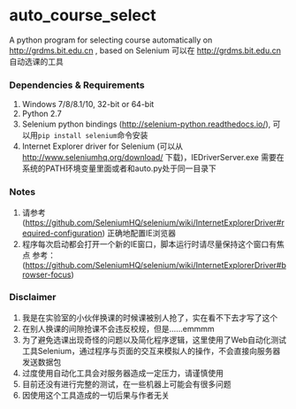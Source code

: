 # auto_course_select
A python program for selecting course automatically on http://grdms.bit.edu.cn , based on Selenium
可以在 http://grdms.bit.edu.cn 自动选课的工具

### Dependencies & Requirements
1. Windows 7/8/8.1/10, 32-bit or 64-bit
2. Python 2.7
3. Selenium python bindings (http://selenium-python.readthedocs.io/), 可以用```pip install selenium```命令安装
4. Internet Explorer driver for Selenium (可以从 http://www.seleniumhq.org/download/ 下载)，IEDriverServer.exe 需要在系统的PATH环境变量里面或者和auto.py处于同一目录下

### Notes
1. 请参考 (https://github.com/SeleniumHQ/selenium/wiki/InternetExplorerDriver#required-configuration) 正确地配置IE浏览器
2. 程序每次启动都会打开一个新的IE窗口，脚本运行时请尽量保持这个窗口有焦点 参考：(https://github.com/SeleniumHQ/selenium/wiki/InternetExplorerDriver#browser-focus)

### Disclaimer
1. 我是在实验室的小伙伴换课的时候课被别人抢了，实在看不下去才写了这个
2. 在别人换课的间隙抢课不会违反校规，但是……emmmm
3. 为了避免选课出现奇怪的问题以及简化程序逻辑，这里使用了Web自动化测试工具Selenium，通过程序与页面的交互来模拟人的操作，不会直接向服务器发送数据包
4. 过度使用自动化工具会对服务器造成一定压力，请谨慎使用
5. 目前还没有进行完整的测试，在一些机器上可能会有很多问题
6. 因使用这个工具造成的一切后果与作者无关
